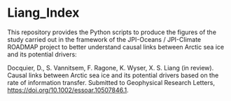 # Liang_Index

This repository provides the Python scripts to produce the figures of the study carried out in the framework of the JPI-Oceans / JPI-Climate ROADMAP project to better understand causal links between Arctic sea ice and its potential drivers:

Docquier, D., S. Vannitsem, F. Ragone, K. Wyser, X. S. Liang (in review). Causal links between Arctic sea ice and its potential drivers based on the rate of information transfer. Submitted to Geophysical Research Letters, https://doi.org/10.1002/essoar.10507846.1.
